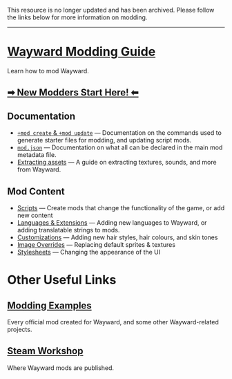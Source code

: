 This resource is no longer updated and has been archived. Please follow the links below for more information on modding.

---

# [Wayward Modding Guide](https://github.com/WaywardGame/types/wiki)
Learn how to mod Wayward.

## **[➡ New Modders Start Here! ⬅](https://github.com/WaywardGame/types/wiki)**

## Documentation
- [`+mod create` & `+mod update`](https://github.com/WaywardGame/types/wiki/mod-create-&-update) — Documentation on the commands used to generate starter files for modding, and updating script mods.
- [`mod.json`](https://github.com/WaywardGame/types/wiki/mod.json) — Documentation on what all can be declared in the main mod metadata file.
- [Extracting assets](https://github.com/WaywardGame/types/wiki/Extracting-Wayward-Assets) — A guide on extracting textures, sounds, and more from Wayward.

## Mod Content
- [Scripts](https://github.com/WaywardGame/types/wiki/Script-Mods) — Create mods that change the functionality of the game, or add new content
- [Languages & Extensions](https://github.com/WaywardGame/types/wiki/Languages-&-Extensions) — Adding new languages to Wayward, or adding translatable strings to mods.
- [Customizations](https://github.com/WaywardGame/types/wiki/Customizations) — Adding new hair styles, hair colours, and skin tones
- [Image Overrides](https://github.com/WaywardGame/types/wiki/Image-Overrides) — Replacing default sprites & textures
- [Stylesheets](https://github.com/WaywardGame/types/wiki/Stylesheets) — Changing the appearance of the UI

# Other Useful Links

## [Modding Examples](https://github.com/WaywardGame)
Every official mod created for Wayward, and some other Wayward-related projects.

## [Steam Workshop](http://steamcommunity.com/app/379210/workshop/)
Where Wayward mods are published.